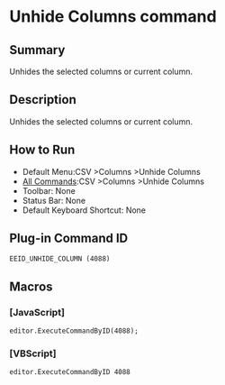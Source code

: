 # Unhide Columns command

## Summary

Unhides the selected columns or current column.

## Description

Unhides the selected columns or current column.

## How to Run

- Default Menu:CSV \>Columns \>Unhide Columns
- [All Commands](../tools/all_commands):CSV \>Columns \>Unhide Columns
- Toolbar: None
- Status Bar: None
- Default Keyboard Shortcut: None

## Plug-in Command ID

```
EEID_UNHIDE_COLUMN (4088)```

## Macros

### \[JavaScript\]

```
editor.ExecuteCommandByID(4088);
```

### \[VBScript\]

```
editor.ExecuteCommandByID 4088
```
